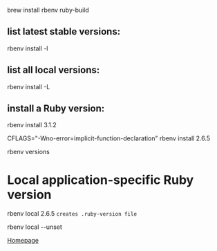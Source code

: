 <!-- https://github.com/rbenv/rbenv -->

brew install rbenv ruby-build

## list latest stable versions:
rbenv install -l

## list all local versions:
rbenv install -L

## install a Ruby version:
rbenv install 3.1.2

CFLAGS="-Wno-error=implicit-function-declaration" rbenv install 2.6.5

rbenv versions

# Local application-specific Ruby version
rbenv local 2.6.5 ```creates .ruby-version file```

rbenv local --unset

[Homepage](./0README.md)